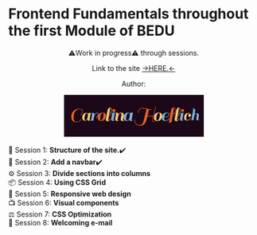 # Frontend Fundamentals throughout the first Module of BEDU
<div align=center>
⚠️Work in progress⚠️ through sessions.<p>
  Link to the site <a href="https://quizzical-bose-eb5daf.netlify.app" target="_blank" rel="noopener noreferrer">→HERE.←</a>
  <p>Author:<p>
  <img src="https://raw.githubusercontent.com/Carohoeflich/Frontendfundamentals/master/assets/carolinahoeflich.gif" alt="carolina hoeflich" width="281" height="84"/>
  </div>
<div align=mypars class"sessions">
  🚧 Session 1: <b>Structure of the site.</b>✔️<br>
  🍔 Session 2: <b>Add a navbar</b>✔️<br>
  ⚙️ Session 3: <b>Divide sections into columns</b><br>
  📦 Session 4: <b>Using CSS Grid</b><br>
  📲 Session 5: <b>Responsive web design</b><br>
  📺 Session 6: <b>Visual components</b><br>
  ⚖️ Session 7: <b>CSS Optimization</b><br>
  📩 Session 8: <b>Welcoming e-mail</b><br>
</div>
